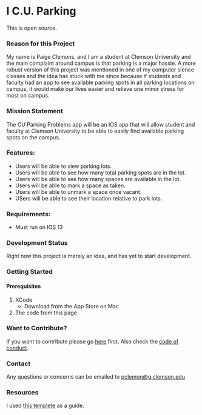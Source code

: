 # I C.U. Parking
This is open source.

### Reason for this Project
My name is Paige Clemons, and I am a student at Clemson University and the main complaint around campus is that parking is a major hassle.  A more robust version of this project was mentioned in one of my computer sience classes and the idea has stuck with me since because if students and faculty had an app to see available parking spots in all parking locations on campus, it would make our lives easier and relieve one minor stress for most on campus.

### Mission Statement
The CU Parking Problems app will be an IOS app that will allow student and faculty at Clemson University to be able to easily find available parking spots on the campus.

### Features:
* Users will be able to view parking lots.
* Users will be able to see how many total parking spots are in the lot.
* Users will be able to see how many spaces are available in the lot.
* Users will be able to mark a space as taken.
* Users will be able to unmark a space once vacant.
* USers will be able to see their location relative to park lots.

### Requirements:
* Must run on IOS 13

### Development Status
Right now this project is merely an idea, and has yet to start development.

### Getting Started
#### Prerequisites
1. XCode
    * Download from the App Store on Mac
2. The code from this page

### Want to Contribute?
If you want to contribute please go [here](CONTRIBUTING.md) first.
Also check the [code of conduct](CODE_OF_CONDUCT.md).

### Contact
Any questions or concerns can be emailed to pclemon@g.clemson.edu

### Resources
I used [this templete](https://gist.github.com/PurpleBooth/109311bb0361f32d87a2) as a guide.
